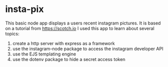 # insta-pix
This basic node app displays a users recent instagram pictures. It is based on a tutorial from https://scotch.io I used this app to learn about several topics:
1. create a http server with express as a framework
2. use the instagram-node package to access the instagram developer API
3. use the EJS templating engine
4. use the dotenv package to hide a secret access token
